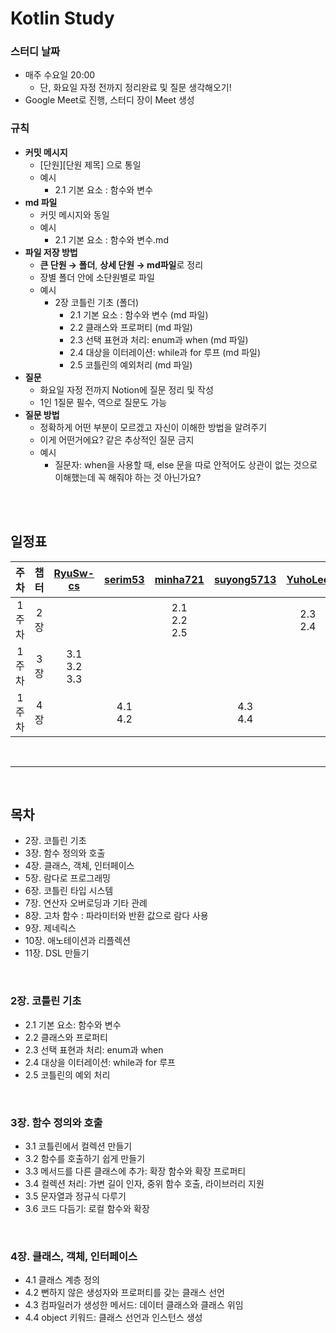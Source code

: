 # Kotlin Study

### 스터디 날짜

- 매주 수요일 20:00
    - 단, 화요일 자정 전까지 정리완료 및 질문 생각해오기!
- Google Meet로 진행, 스터디 장이 Meet 생성

### 규칙

- **커밋 메시지**
    - [단원][단원 제목] 으로 통일
    - 예시
        - 2.1 기본 요소 : 함수와 변수
- **md 파일**
    - 커밋 메시지와 동일
    - 예시
        - 2.1 기본 요소 : 함수와 변수.md
- **파일 저장 방법**
    - **큰 단원 → 폴더**, **상세 단원 → md파일**로 정리
    - 장별 폴더 안에 소단원별로 파일
    - 예시
        - 2장 코틀린 기초 (폴더)
            - 2.1 기본 요소 : 함수와 변수 (md 파일)
            - 2.2 클래스와 프로퍼티 (md 파일)
            - 2.3 선택 표현과 처리: enum과 when (md 파일)
            - 2.4 대상을 이터레이션: while과 for 루프 (md 파일)
            - 2.5 코틀린의 예외처리 (md 파일)
- **질문**
    - 화요일 자정 전까지 Notion에 질문 정리 및 작성
    - 1인 1질문 필수, 역으로 질문도 가능
- **질문 방법**
    - 정확하게 어떤 부분이 모르겠고 자신이 이해한 방법을 알려주기
    - 이게 어떤거에요? 같은 추상적인 질문 금지
    - 예시
        - 질문자: when을 사용할 때, else 문을 따로 안적어도 상관이 없는 것으로 이해했는데 
        꼭 해줘야 하는 것 아닌가요?


<br/><br/>


## 일정표

| **주차** | **챕터** | **[RyuSw-cs](https://github.com/RyuSw-cs)** | **[serim53](https://github.com/serim53)** | **[minha721](https://github.com/minha721)** | **[suyong5713](https://github.com/suyong5713)** | **[YuhoLee](https://github.com/YuhoLee)** | **[rigizer](https://github.com/rigizer)** |
|:---:|:---:|:---:|:---:|:---:|:---:|:---:|:---:|
|1주차|2장|||2.1</br> 2.2</br> 2.5 </br>||2.3</br> 2.4||
|1주차|3장|3.1<br/> 3.2</br> 3.3|||||3.4</br> 3.5|
|1주차|4장||4.1</br> 4.2||4.3</br> 4.4|||

<br/>

-------------

<br/>

## 목차 
- 2장. 코틀린 기초
- 3장. 함수 정의와 호출
- 4장. 클래스, 객체, 인터페이스
- 5장. 람다로 프로그래밍
- 6장. 코틀린 타입 시스템
- 7장. 연산자 오버로딩과 기타 관례
- 8장. 고차 함수 : 파라미터와 반환 값으로 람다 사용
- 9장. 제네릭스
- 10장. 애노테이션과 리플렉션
- 11장. DSL 만들기

</br>

### <summary>2장. 코틀린 기초</summary>
- 2.1 기본 요소: 함수와 변수
- 2.2 클래스와 프로퍼티
- 2.3 선택 표현과 처리: enum과 when
- 2.4 대상을 이터레이션: while과 for 루프
- 2.5 코틀린의 예외 처리

</br>


### <summary>3장. 함수 정의와 호출</summary>
- 3.1 코틀린에서 컬렉션 만들기
- 3.2 함수를 호출하기 쉽게 만들기
- 3.3 메서드를 다른 클래스에 추가: 확장 함수와 확장 프로퍼티
- 3.4 컬렉션 처리: 가변 길이 인자, 중위 함수 호출, 라이브러리 지원
- 3.5 문자열과 정규식 다루기
- 3.6 코드 다듬기: 로컬 함수와 확장

</br>


### <summary>4장. 클래스, 객체, 인터페이스</summary>
- 4.1 클래스 계층 정의
- 4.2 뻔하지 않은 생성자와 프로퍼티를 갖는 클래스 선언
- 4.3 컴파일러가 생성한 메서드: 데이터 클래스와 클래스 위임
- 4.4 object 키워드: 클래스 선언과 인스턴스 생성


</br>
